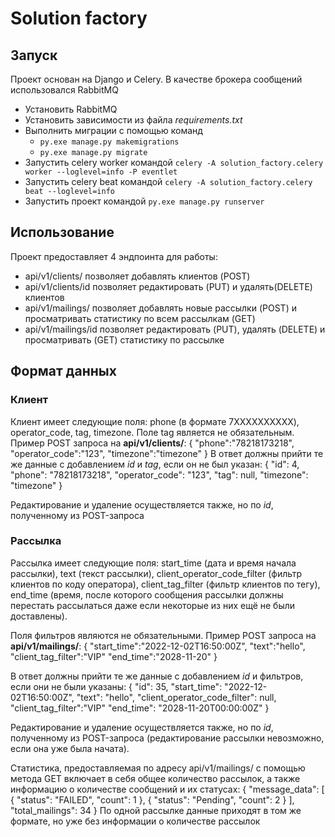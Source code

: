 # Solution factory

## Запуск
Проект основан на Django и Celery. В качестве брокера сообщений использовался RabbitMQ
- Установить RabbitMQ
- Установить зависимости из файла *requirements.txt*
- Выполнить миграции с помощью команд
    - `py.exe manage.py makemigrations`
    - `py.exe manage.py migrate`
- Запустить celery worker командой `celery -A solution_factory.celery worker --loglevel=info -P eventlet`
- Запустить celery beat командой `celery -A solution_factory.celery beat --loglevel=info`
- Запустить проект командой `py.exe manage.py runserver`

## Использование
Проект предоставляет 4 эндпоинта для работы:
- api/v1/clients/ позволяет добавлять клиентов (POST)
- api/v1/clients/id позволяет редактировать (PUT) и удалять(DELETE) клиентов
- api/v1/mailings/ позволяет добавлять новые рассылки (POST) и просматривать статистику по всем рассылкам (GET)
- api/v1/mailings/id позволяет редактировать (PUT), удалять (DELETE) и просматривать (GET) статистику по рассылке

## Формат данных
### Клиент
Клиент имеет следующие поля: phone (в формате 7ХХХХХХХХХХ), operator_code, tag, timezone.
Поле tag является не обязательным. 
Пример POST запроса на **api/v1/clients/**:
{
    "phone":"78218173218",
    "operator_code":"123",
    "timezone":"timezone"
}
В ответ должны прийти те же данные с добавлением *id* и *tag*, если он не был указан:
{
    "id": 4,
    "phone": "78218173218",
    "operator_code": "123",
    "tag": null,
    "timezone": "timezone"
}

Редактирование и удаление осуществляется также, но по *id*, полученному из POST-запроса

### Рассылка
Рассылка имеет следующие поля: start_time (дата и время начала рассылки), text (текст рассылки), 
client_operator_code_filter (фильтр клиентов по коду оператора), client_tag_filter (фильтр клиентов по тегу), 
end_time (время, после которого сообщения рассылки должны перестать рассылаться даже если некоторые из них ещё не были доставлены).

Поля фильтров являются не обязательными.
Пример POST запроса на **api/v1/mailings/**:
{
    "start_time":"2022-12-02T16:50:00Z",
    "text":"hello",
    "client_tag_filter":"VIP"
    "end_time":"2028-11-20"
}

В ответ должны прийти те же данные с добавлением *id* и фильтров, если они не были указаны:
{
    "id": 35,
    "start_time": "2022-12-02T16:50:00Z",
    "text": "hello",
    "client_operator_code_filter": null,
    "client_tag_filter":"VIP"
    "end_time": "2028-11-20T00:00:00Z"
}

Редактирование и удаление осуществляется также, но по *id*, полученному из POST-запроса 
(редактирование рассылки невозможно, если она уже была начата).

Статистика, предоставляемая по адресу api/v1/mailings/ с помощью метода GET 
включает в себя общее количество рассылок, а также информацию о количестве сообщений и их статусах:
{
    "message_data": [
        {
            "status": "FAILED",
            "count": 1
        },
        {
            "status": "Pending",
            "count": 2
        }
    ],
    "total_mailings": 34
}
По одной рассылке данные приходят в том же формате, но уже без информации о количестве рассылок